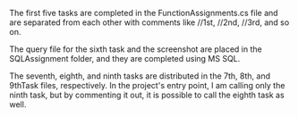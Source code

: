 The first five tasks are completed in the FunctionAssignments.cs file and are separated from each other with comments like //1st, //2nd, //3rd, and so on.

The query file for the sixth task and the screenshot are placed in the SQLAssignment folder, and they are completed using MS SQL.

The seventh, eighth, and ninth tasks are distributed in the 7th, 8th, and 9thTask files, respectively. In the project's entry point, I am calling only the ninth task, but by commenting it out, it is possible to call the eighth task as well.
